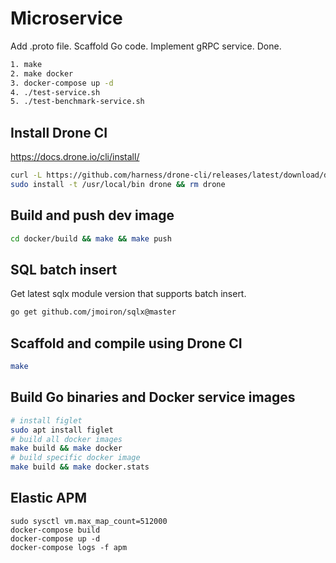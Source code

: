 # Microservice

Add .proto file. Scaffold Go code. Implement gRPC service. Done.

```sh
1. make
2. make docker
3. docker-compose up -d
4. ./test-service.sh
5. ./test-benchmark-service.sh
```

## Install Drone CI

https://docs.drone.io/cli/install/

```sh
curl -L https://github.com/harness/drone-cli/releases/latest/download/drone_linux_amd64.tar.gz | tar zx
sudo install -t /usr/local/bin drone && rm drone
```

## Build and push dev image

```sh
cd docker/build && make && make push
```

## SQL batch insert

Get latest sqlx module version that supports batch insert.

```sh
go get github.com/jmoiron/sqlx@master
```

## Scaffold and compile using Drone CI

```sh
make
```

## Build Go binaries and Docker service images

```sh
# install figlet
sudo apt install figlet
# build all docker images
make build && make docker
# build specific docker image
make build && make docker.stats
```

## Elastic APM

```console
sudo sysctl vm.max_map_count=512000
docker-compose build
docker-compose up -d
docker-compose logs -f apm
```
